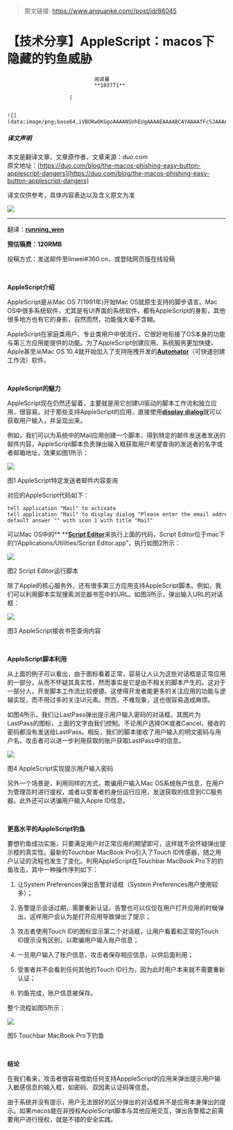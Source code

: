 > 原文链接: https://www.anquanke.com//post/id/86045 


# 【技术分享】AppleScript：macos下隐藏的钓鱼威胁


                                阅读量   
                                **103771**
                            
                        |
                        
                                                                                                                                    ![](data:image/png;base64,iVBORw0KGgoAAAANSUhEUgAAAAEAAAABCAYAAAAfFcSJAAAAAXNSR0IArs4c6QAAAARnQU1BAACxjwv8YQUAAAAJcEhZcwAADsQAAA7EAZUrDhsAAAANSURBVBhXYzh8+PB/AAffA0nNPuCLAAAAAElFTkSuQmCC)
                                                                                            



##### 译文声明

本文是翻译文章，文章原作者，文章来源：duo.com
                                <br>原文地址：[https://duo.com/blog/the-macos-phishing-easy-button-applescript-dangers](https://duo.com/blog/the-macos-phishing-easy-button-applescript-dangers)

译文仅供参考，具体内容表达以及含义原文为准

**![](https://p0.ssl.qhimg.com/t010dc3598b806cb106.png)**

****

翻译：[**running_wen**](http://bobao.360.cn/member/contribute?uid=345986531)

**预估稿费：120RMB**

投稿方式：发送邮件至linwei#360.cn，或登陆网页版在线投稿

**<br>**

**AppleScript介绍**

AppleScript是从Mac OS 7(1991年)开始Mac OS就原生支持的脚步语言。Mac OS中很多系统软件，尤其是有UI界面的系统软件，都有AppleScript的身影，其他很多地方也有它的身影，自然而然，功能强大毫不含糊。

AppleScript在家庭类用户、专业类用户中很流行，它很好地衔接了OS本身的功能与第三方应用能提供的功能。为了AppleScript创建应用、系统服务更加快捷，Apple甚至从Mac OS 10.4就开始加入了支持拖拽开发的[**Automator**](https://en.wikipedia.org/wiki/List_of_macOS_components#Automator)（可快速创建工作流）软件。

<br>

**AppleScript的魅力**

AppleScript现在仍然还留着，主要就是用它创建UI驱动的脚本工作流和独立应用，很容易。对于那些支持AppleScript的应用，直接使用[**display dialog**](https://developer.apple.com/library/content/documentation/LanguagesUtilities/Conceptual/MacAutomationScriptingGuide/DisplayDialogsandAlerts.html)就可以获取用户输入，并呈现出来。

例如，我们可以为系统中的Mail应用创建一个脚本，得到特定的邮件发送者发送的邮件内容，AppleScript脚本负责弹出输入框获取用户希望查询的发送者的名字或者邮箱地址，效果如图1所示：

![](https://p4.ssl.qhimg.com/t014cd34b3ff3f96103.png)

图1 AppleScript特定发送者邮件内容查询

对应的AppleScript代码如下：

```
tell application "Mail" to activate 
tell application "Mail" to display dialog "Please enter the email address to search for..." 
default answer "" with icon 1 with title "Mail"
```

可以Mac OS中的** **[**Script Editor**](https://en.wikipedia.org/wiki/AppleScript_Editor)来执行上面的代码，Script Editor位于mac下的“/Applications/Utilities/Script Editor.app”，执行如图2所示：

![](https://p0.ssl.qhimg.com/t01d3d1e044f442013e.png)

图2 Script Editor运行脚本

除了Apple的核心服务外，还有很多第三方应用支持AppleScript脚本。例如，我们可以利用脚本实现搜索浏览器书签中的URL。如图3所示，弹出输入URL的对话框：

![](https://p3.ssl.qhimg.com/t01e2ff4a6e40d166f3.png)

图3 AppleScript接收书签查询内容

<br>

**AppleScript脚本利用**

从上面的例子可以看出，由于图标看着正常，容易让人认为这些对话框是正常应用的一部分，从而不怀疑其真实性，然而事实是它是由不相关的脚本产生的。这对于一部分人，开发脚本工作流比较便捷。这使得开发者能更多的关注应用的功能与逻辑实现，而不用过多的关注UI元素。然而，不难现象，这也很容易造成麻烦。

如图4所示，我们让LastPass弹出提示用户输入密码的对话框，其图片为LastPass的图标，上面的文字由我们控制。不论用户选择OK或者Cancel，接收的密码都没有发送给LastPass。相反，我们的脚本接收了用户输入的明文密码与用户名。攻击者可以进一步利用获取的账户获取LastPass中的信息。

![](https://p3.ssl.qhimg.com/t01e9b0bc8e8c78941b.png)

图4 AppleScript实现提示用户输入密码

另外一个场景是，利用同样的方式，欺骗用户输入Mac OS系统账户信息，在用户为管理员时进行提权，或者以受害者的身份运行应用，发送获取的信息到CC服务器。此外还可以诱骗用户输入Apple ID信息。

<br>

**更高水平的AppleScript钓鱼**

要想钓鱼成功实施，只要满足用户对正常应用的期望即可，这样就不会怀疑弹出提示框的真实性。最新的Touchbar MacBook Pro引入了Touch ID传感器，随之用户认证的流程也发生了变化。利用AppleScript在Touchbar MacBook Pro下的钓鱼攻击，其中一种操作序列如下：

1. 让System Preferences弹出告警对话框（System Preferences用户使用较多）；

2. 告警提示会话过期，需要重新认证。告警也可以仅仅在用户打开应用的时候弹出，这样用户会认为是打开应用导致弹出了提示；

3. 攻击者使用Touch ID的图标显示第二个对话框，让用户看着和正常的Touch ID提示没有区别，以欺骗用户输入账户信息；

4. 一旦用户输入了账户信息，攻击者保存相应信息，以供后面利用；

5. 受害者并不会看到任何其他的Touch ID行为，因为此时用户本来就不需要重新认证；

6. 钓鱼完成，账户信息被保存。



整个流程如图5所示：

![](https://p0.ssl.qhimg.com/t013778dba1cea54d9d.gif)

图5 Touchbar MacBook Pro下钓鱼

<br>

**结论**

在我们看来，攻击者很容易借助任何支持ApppleScript的应用来弹出提示用户输入敏感信息的输入框，如密码、双因素认证码等信息。

由于系统并没有提示，用户无法很好的区分弹出的对话框并不是应用本身弹出的提示。如果macos能在非授权AppleScript脚本与其他应用交互，弹出告警框之前需要用户进行授权，就是不错的安全实践。
